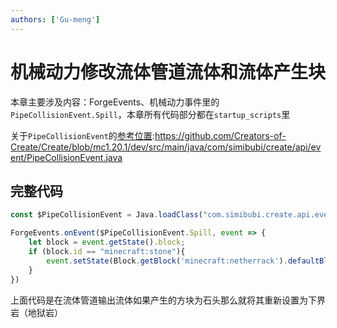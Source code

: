 ```yaml
---
authors: ['Gu-meng']
---
```

# 机械动力修改流体管道流体和流体产生块
本章主要涉及内容：ForgeEvents、机械动力事件里的`PipeCollisionEvent.Spill`，本章所有代码部分都在`startup_scripts`里

关于`PipeCollisionEvent`的[参考位置](https://github.com/Creators-of-Create/Create/blob/mc1.20.1/dev/src/main/java/com/simibubi/create/api/event/PipeCollisionEvent.java):https://github.com/Creators-of-Create/Create/blob/mc1.20.1/dev/src/main/java/com/simibubi/create/api/event/PipeCollisionEvent.java

## 完整代码

```js
const $PipeCollisionEvent = Java.loadClass("com.simibubi.create.api.event.PipeCollisionEvent")

ForgeEvents.onEvent($PipeCollisionEvent.Spill, event => {
    let block = event.getState().block;
    if (block.id == "minecraft:stone"){
        event.setState(Block.getBlock('minecraft:netherrack').defaultBlockState())
    }
})
```

上面代码是在流体管道输出流体如果产生的方块为石头那么就将其重新设置为下界岩（地狱岩）